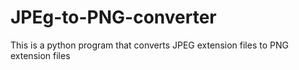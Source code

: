 # JPEg-to-PNG-converter
This is a python program that converts JPEG extension files to PNG extension files 

